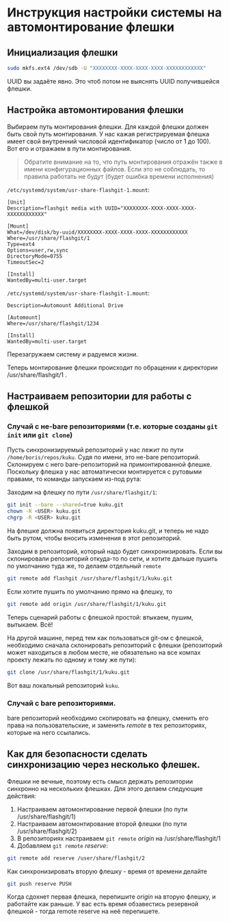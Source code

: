 # Инструкция настройки системы на автомонтирование флешки

## Инициализация флешки

```bash
sudo mkfs.ext4 /dev/sdb -U "XXXXXXXX-XXXX-XXXX-XXXX-XXXXXXXXXXXX"
```
UUID вы задаёте явно. Это чтоб потом не выяснять UUID получившейся флешки.

## Настройка автомонтирования флешки

Выбираем путь монтирования флешки. Для каждой флешки должен быть свой путь монтирования.
У нас кажая регистрируемая флешка имеет свой внутренний числовой идентификатор (число от 1 до 100). Вот его и отражаем в пути монтирования.
>Обратите внимание на то, что путь монтирования отражён также в имени конфигурационных файлов. Если это не соблюдать, то правила работать не будут (будет ошибка времени исполнения)

```/etc/systemd/system/usr-share-flashgit-1.mount```:
```
[Unit]
Description=flashgit media with UUID="XXXXXXXX-XXXX-XXXX-XXXX-XXXXXXXXXXXX"

[Mount]
What=/dev/disk/by-uuid/XXXXXXXX-XXXX-XXXX-XXXX-XXXXXXXXXXXX
Where=/usr/share/flashgit/1
Type=ext4
Options=user,rw,sync
DirectoryMode=0755
TimeoutSec=2

[Install]
WantedBy=multi-user.target
```

```/etc/systemd/system/usr-share-flashgit-1.mount```:
```
Description=Automount Additional Drive

[Automount]
Where=/usr/share/flashgit/1234

[Install]
WantedBy=multi-user.target
```

Перезагружаем систему и радуемся жизни.

Теперь монтирование флешки происходит по обращении к директории /usr/share/flashgit/1 .

## Настраиваем репозитории для работы с флешкой

### Случай с не-bare репозиториями (т.е. которые созданы ```git init``` или ```git clone```)

Пусть синхронизируемый репозиторий у нас лежит по пути ```/home/boris/repos/kuku```. Судя по имени, это не-bare репозиторий.
Склонируем с него bare-репозиторий на примонтированной флешке. Поскольку флешка у нас автоматически монтируется с рутовыми правами, то команды запускаем из-под рута:

Заходим на флешку по пути ```/usr/share/flashgit/1```:
```bash
git init --bare --shared=true kuku.git
chown -R <USER> kuku.git
chgrp -R <USER> kuku.git
```
На флешке должнa появиться директория kuku.git, и теперь не надо быть рутом, чтобы вносить изменения в этот репозиторий.

Заходим в репозиторий, который надо будет синхронизировать.
Если вы склонировали репозиторий откуда-то по сети, и хотите дальше пушить по умолчанию туда же, то делаем отдельный ```remote```
```bash
git remote add flashgit /usr/share/flashgit/1/kuku.git
```

Если хотите пушить по умолчанию прямо на флешку, то
```bash
git remote add origin /usr/share/flashgit/1/kuku.git
```
Теперь сценарий работы с флешкой простой: втыкаем, пушим, вытыкаем. Всё!

На другой машине, перед тем как пользоваться git-ом с флешкой, необходимо сначала склонировать репозиторий с флешки (репозиторий может находиться в любом месте, не обязательно на все компах проекту лежать по одному и тому же пути):
```bash
git clone /usr/share/flashgit/1/kuku.git
```
Вот ваш локальный репозиторий ```kuku```.

### Случай с bare репозиториями.

bare репозиторий необходимо скопировать на флешку, сменить его права на пользовательские, и заменить *remote* в тех репозиториях, которые на него ссылались.

## Как для безопасности сделать синхронизацию через несколько флешек.

Флешки не вечные, поэтому есть смысл держать репозитории синхронно на нескольких флешках.
Для этого делаем следующие действия:
1. Настраиваем автомонтирование первой флешки (по пути /usr/share/flashgit/1)
2. Настраиваем автомонтирование второй флешки (по пути /usr/share/flashgit/2)
3. В репозиториях настраиваем ```git remote``` *origin* на /usr/share/flashgit/1
4. Добавляем ```git remote``` *reserve*:
```bash
git remote add reserve /user/share/flashgit/2
```
Как синхронизировать вторую флешку - время от времени делайте
```bash
git push reserve PUSH
```
Когда сдохнет первая флешка, перепишите *origin* на вторую флешку, и работайте как раньше. У вас есть время обзавестись резервной флешкой - тогда remote reserve на неё перепишете.
